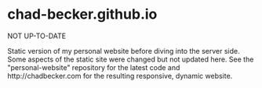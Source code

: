 # chad-becker.github.io
<p>NOT UP-TO-DATE</p>
<p>Static version of my personal website before diving into the server side. Some aspects of the static site were changed but not updated here. See the "personal-website" repository for the latest code and http://chadbecker.com for the resulting responsive, dynamic website.</p>
